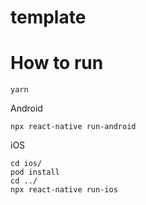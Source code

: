 # template

# How to run
```
yarn
```

Android
```
npx react-native run-android
```

iOS
```
cd ios/
pod install
cd ../
npx react-native run-ios
```